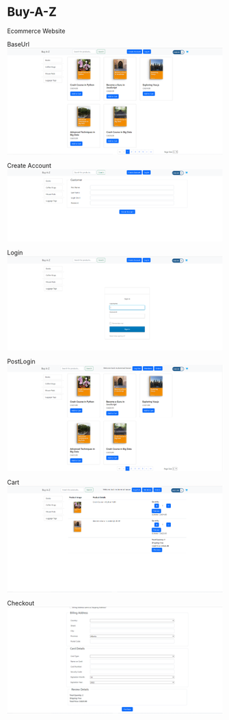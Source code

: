 # Buy-A-Z
Ecommerce Website

BaseUrl
<img src="images/baseUrl.PNG">

Create Account
<img src="images/create-account.PNG">

Login
<img src="images/login.PNG">

PostLogin
<img src="images/afterLogin.PNG">

Cart
<img src="images/cart.PNG">

Checkout
<img src="images/checkout.PNG">
